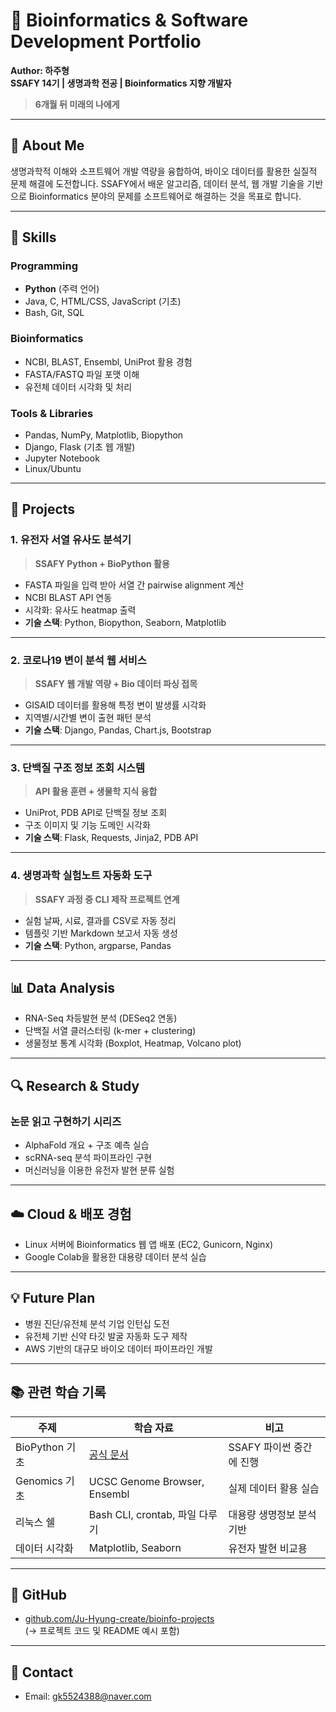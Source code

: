 # 🧬 Bioinformatics & Software Development Portfolio  
**Author: 하주형**  
**SSAFY 14기 | 생명과학 전공 | Bioinformatics 지향 개발자**
> **6개월 뒤 미래의 나에게**
---

## 🌱 About Me
생명과학적 이해와 소프트웨어 개발 역량을 융합하여, 바이오 데이터를 활용한 실질적 문제 해결에 도전합니다. SSAFY에서 배운 알고리즘, 데이터 분석, 웹 개발 기술을 기반으로 Bioinformatics 분야의 문제를 소프트웨어로 해결하는 것을 목표로 합니다.

---

## 📌 Skills

### Programming
- **Python** (주력 언어)
- Java, C, HTML/CSS, JavaScript (기초)
- Bash, Git, SQL

### Bioinformatics
- NCBI, BLAST, Ensembl, UniProt 활용 경험
- FASTA/FASTQ 파일 포맷 이해
- 유전체 데이터 시각화 및 처리

### Tools & Libraries
- Pandas, NumPy, Matplotlib, Biopython
- Django, Flask (기초 웹 개발)
- Jupyter Notebook
- Linux/Ubuntu

---

## 🧪 Projects

### 1. 유전자 서열 유사도 분석기
> **SSAFY Python + BioPython 활용**

- FASTA 파일을 입력 받아 서열 간 pairwise alignment 계산
- NCBI BLAST API 연동
- 시각화: 유사도 heatmap 출력
- **기술 스택**: Python, Biopython, Seaborn, Matplotlib

---

### 2. 코로나19 변이 분석 웹 서비스
> **SSAFY 웹 개발 역량 + Bio 데이터 파싱 접목**

- GISAID 데이터를 활용해 특정 변이 발생률 시각화
- 지역별/시간별 변이 출현 패턴 분석
- **기술 스택**: Django, Pandas, Chart.js, Bootstrap

---

### 3. 단백질 구조 정보 조회 시스템
> **API 활용 훈련 + 생물학 지식 융합**

- UniProt, PDB API로 단백질 정보 조회
- 구조 이미지 및 기능 도메인 시각화
- **기술 스택**: Flask, Requests, Jinja2, PDB API

---

### 4. 생명과학 실험노트 자동화 도구
> **SSAFY 과정 중 CLI 제작 프로젝트 연계**

- 실험 날짜, 시료, 결과를 CSV로 자동 정리
- 템플릿 기반 Markdown 보고서 자동 생성
- **기술 스택**: Python, argparse, Pandas

---

## 📊 Data Analysis

- RNA-Seq 차등발현 분석 (DESeq2 연동)
- 단백질 서열 클러스터링 (k-mer + clustering)
- 생물정보 통계 시각화 (Boxplot, Heatmap, Volcano plot)

---

## 🔍 Research & Study

### 논문 읽고 구현하기 시리즈
- AlphaFold 개요 + 구조 예측 실습
- scRNA-seq 분석 파이프라인 구현
- 머신러닝을 이용한 유전자 발현 분류 실험

---

## ☁️ Cloud & 배포 경험

- Linux 서버에 Bioinformatics 웹 앱 배포 (EC2, Gunicorn, Nginx)
- Google Colab을 활용한 대용량 데이터 분석 실습

---

## 💡 Future Plan

- 병원 진단/유전체 분석 기업 인턴십 도전
- 유전체 기반 신약 타깃 발굴 자동화 도구 제작
- AWS 기반의 대규모 바이오 데이터 파이프라인 개발

---

## 📚 관련 학습 기록

| 주제 | 학습 자료 | 비고 |
|------|----------|------|
| BioPython 기초 | [공식 문서](https://biopython.org/wiki/Documentation) | SSAFY 파이썬 중간에 진행 |
| Genomics 기초 | UCSC Genome Browser, Ensembl | 실제 데이터 활용 실습 |
| 리눅스 쉘 | Bash CLI, crontab, 파일 다루기 | 대용량 생명정보 분석 기반 |
| 데이터 시각화 | Matplotlib, Seaborn | 유전자 발현 비교용 |

---

## 📎 GitHub

- [github.com/Ju-Hyung-create/bioinfo-projects](https://github.com/Ju-Hyung-create/Ju-Hyung-create.git)  
  (→ 프로젝트 코드 및 README 예시 포함)

---

## 📮 Contact

- Email: gk5524388@naver.com  


